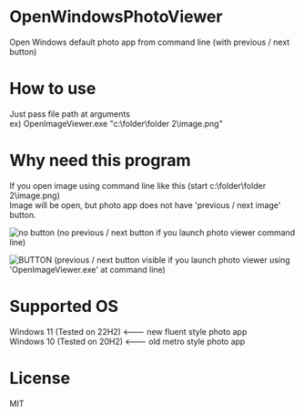 # OpenWindowsPhotoViewer
Open Windows default photo app from command line (with previous / next button)

# How to use
Just pass file path at arguments\
ex) OpenImageViewer.exe "c:\folder\folder 2\image.png"

# Why need this program
If you open image using command line like this (start c:\folder\folder 2\image.png)\
Image will be open, but photo app does not have 'previous / next image' button.

![no button](https://github.com/bho3538/OpenWindowsPhotoViewer/assets/12496720/1a67b367-b533-4a78-86c8-1a627f4e7b13)
(no previous / next button if you launch photo viewer command line)

![BUTTON](https://github.com/bho3538/OpenWindowsPhotoViewer/assets/12496720/68e15988-cef8-4490-a165-21a75260526a)
(previous / next button visible if you launch photo viewer using 'OpenImageViewer.exe' at command line)

# Supported OS
Windows 11 (Tested on 22H2) <--- new fluent style photo app\
Windows 10 (Tested on 20H2) <--- old metro style photo app

# License
MIT
